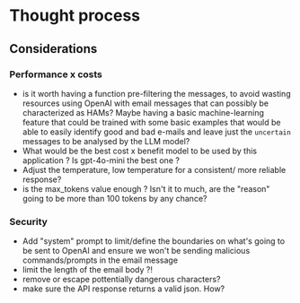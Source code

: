 # Thought process
## Considerations

### Performance x costs
- is it worth having a function pre-filtering the messages, to avoid wasting resources using OpenAI with email messages that can possibly be characterized as HAMs? Maybe having a basic machine-learning feature that could be trained with some basic examples that would be able to easily identify good and bad e-mails and leave just the `uncertain` messages to be analysed by the LLM model? 
- What would be the best cost x benefit model to be used by this application ? Is gpt-4o-mini the best one ? 
- Adjust the temperature, low temperature for a consistent/ more reliable response?
- is the max_tokens value enough ? Isn't it to much, are the "reason" going to be more than 100 tokens by any chance? 


### Security 
- Add "system" prompt to limit/define the boundaries on what's going to be sent to OpenAI and ensure we won't be sending malicious commands/prompts in the email message
- limit the length of the email body ?!
- remove or escape pottentially dangerous characters? 
- make sure the API response returns a valid json. How?



